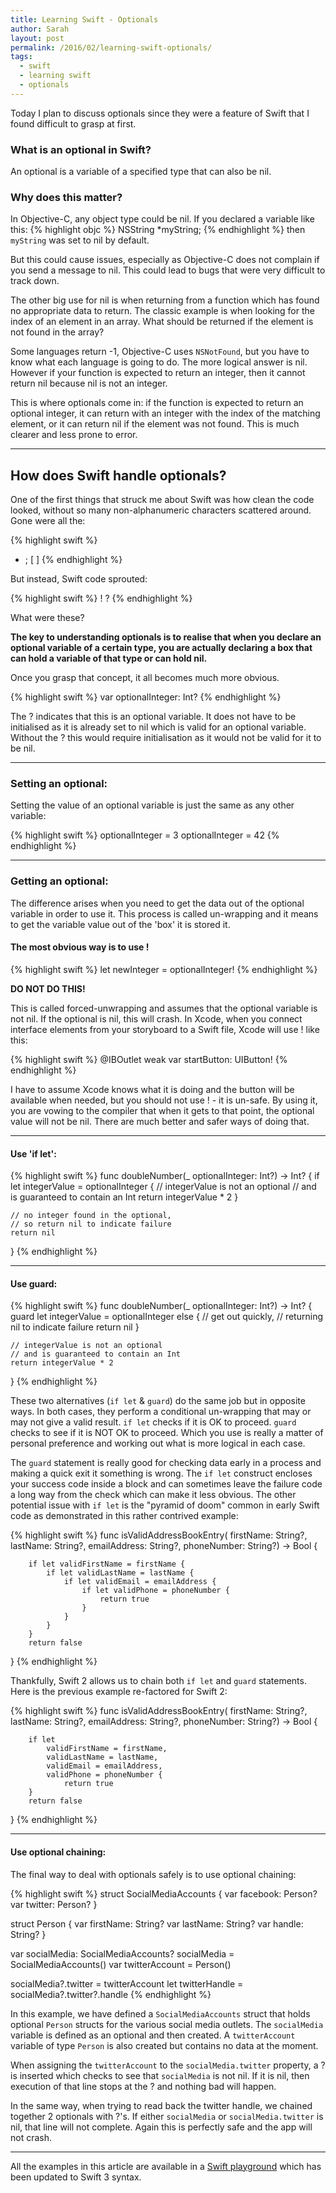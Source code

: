 ```yaml
---
title: Learning Swift - Optionals
author: Sarah
layout: post
permalink: /2016/02/learning-swift-optionals/
tags:
  - swift
  - learning swift
  - optionals
---
```


Today I plan to discuss optionals since they were a feature of Swift that I found difficult to grasp at first.

### What is an optional in Swift?

An optional is a variable of a specified type that can also be nil.

### Why does this matter?

In Objective-C, any object type could be nil. If you declared a variable like this:
{% highlight objc %}
NSString *myString;
{% endhighlight %}
then `myString` was set to nil by default.

But this could cause issues, especially as Objective-C does not complain if you send a message to nil. This could lead to bugs that were very difficult to track down.

The other big use for nil is when returning from a function which has found no appropriate data to return. The classic example is when looking for the index of an element in an array. What should be returned if the element is not found in the array? 

Some languages return -1, Objective-C uses `NSNotFound`, but you have to know what each language is going to do. The more logical answer is nil. However if your function is expected to return an integer, then it cannot return nil because nil is not an integer.

This is where optionals come in: if the function is expected to return an optional integer, it can return with an integer with the index of the matching element, or it can return nil if the element was not found. This is much clearer and less prone to error.

---

## How does Swift handle optionals?

One of the first things that struck me about Swift was how clean the code looked, without so many non-alphanumeric characters scattered around. Gone were all the:

{% highlight swift %}
* ; [ ]
  {% endhighlight %}

But instead, Swift code sprouted:

{% highlight swift %}
! ?
{% endhighlight %}

What were these?

**The key to understanding optionals is to realise that when you declare an optional variable of a certain type, you are actually declaring a box that can hold a variable of that type or can hold nil.**

Once you grasp that concept, it all becomes much more obvious.

{% highlight swift %}
var optionalInteger: Int?
{% endhighlight %}

The ? indicates that this is an optional variable. It does not have to be initialised as it is already set to nil which is valid for an optional variable. Without the ? this would require initialisation as it would not be valid for it to be nil.

---

### Setting an optional:

Setting the value of an optional variable is just the same as any other variable:

{% highlight swift %}
optionalInteger = 3
optionalInteger = 42
{% endhighlight %}

---

### Getting an optional:

The difference arises when you need to get the data out of the optional variable in order to use it. This process is called un-wrapping and it means to get the variable value out of the 'box' it is stored it.

#### The most obvious way is to use !

{% highlight swift %}
let newInteger = optionalInteger!
{% endhighlight %}

**DO NOT DO THIS!**

This is called forced-unwrapping and assumes that the optional variable is not nil. If the optional is nil, this will crash.
In Xcode, when you connect interface elements from your storyboard to a Swift file, Xcode will use ! like this:

{% highlight swift %}
@IBOutlet weak var startButton: UIButton!
{% endhighlight %}

I have to assume Xcode knows what it is doing and the button will be available when needed, but you should not use ! - it is un-safe. By using it, you are vowing to the compiler that when it gets to that point, the optional value will not be nil. There are much better and safer ways of doing that.

---

#### Use 'if let':

{% highlight swift %}
func doubleNumber(_ optionalInteger: Int?) -> Int? {
    if let integerValue = optionalInteger {
        // integerValue is not an optional
        // and is guaranteed to contain an Int
        return integerValue * 2
    }
    
    // no integer found in the optional,
    // so return nil to indicate failure
    return nil
}
{% endhighlight %}

---

#### Use guard:

{% highlight swift %}
func doubleNumber(_ optionalInteger: Int?) -> Int? {
    guard let integerValue = optionalInteger else {
        // get out quickly, 
        // returning nil to indicate failure
        return nil
    }
    
    // integerValue is not an optional 
    // and is guaranteed to contain an Int
    return integerValue * 2
}
{% endhighlight %}

These two alternatives (`if let` & `guard`) do the same job but in opposite ways. In both cases, they perform a conditional un-wrapping that may or may not give a valid result. `if let` checks if it is OK to proceed. `guard` checks to see if it is NOT OK to proceed. Which you use is really a matter of personal preference and working out what is more logical in each case.

The `guard` statement is really good for checking data early in a process and making a quick exit it something is wrong.
The `if let` construct encloses your success code inside a block and can sometimes leave the failure code a long way from the check which can make it less obvious. The other potential issue with `if let` is the "pyramid of doom" common in early Swift code as demonstrated in this rather contrived example:

{% highlight swift %}
func isValidAddressBookEntry(
    firstName: String?,
    lastName: String?,
    emailAddress: String?,
    phoneNumber: String?) -> Bool {
    
        if let validFirstName = firstName {
            if let validLastName = lastName {
                if let validEmail = emailAddress {
                    if let validPhone = phoneNumber {
                        return true
                    }
                }
            }
        }
        return false
}
{% endhighlight %}

Thankfully, Swift 2 allows us to chain both `if let` and `guard` statements. Here is the previous example re-factored for Swift 2:

{% highlight swift %}
func isValidAddressBookEntry(
    firstName: String?,
    lastName: String?,
    emailAddress: String?,
    phoneNumber: String?) -> Bool {
    
        if let
            validFirstName = firstName,
            validLastName = lastName,
            validEmail = emailAddress,
            validPhone = phoneNumber {
                return true
        }
        return false
}
{% endhighlight %}

---

#### Use optional chaining:

The final way to deal with optionals safely is to use optional chaining:

{% highlight swift %}
struct SocialMediaAccounts {
    var facebook: Person?
    var twitter: Person?
}

struct Person {
    var firstName: String?
    var lastName: String?
    var handle: String?
}

var socialMedia: SocialMediaAccounts?
socialMedia = SocialMediaAccounts()
var twitterAccount = Person()

socialMedia?.twitter = twitterAccount
let twitterHandle = socialMedia?.twitter?.handle
{% endhighlight %}

In this example, we have defined a `SocialMediaAccounts` struct that holds optional `Person` structs for the various social media outlets. The `socialMedia` variable is defined as an optional and then created. A `twitterAccount` variable of type `Person` is also created but contains no data at the moment.

When assigning the `twitterAccount` to the `socialMedia.twitter` property, a ? is inserted which checks to see that `socialMedia` is not nil. If it is nil, then execution of that line stops at the ? and nothing bad will happen.

In the same way, when trying to read back the twitter handle, we chained together 2 optionals with ?'s. If either `socialMedia` or `socialMedia.twitter` is nil, that line will not complete. Again this is perfectly safe and the app will not crash.

---

All the examples in this article are available in a [Swift playground][1] which has been updated to Swift 3 syntax.

[1]: https://github.com/trozware/optionals

